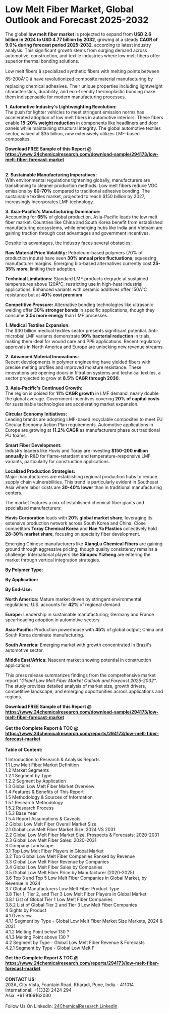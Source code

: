 <h1>Low Melt Fiber Market, Global Outlook and Forecast 2025-2032</h1><p>The global <strong>low melt fiber market</strong> is projected to expand from <strong>USD 2.6 billion in 2024 to USD 4.77 billion by 2032</strong>, growing at a steady <strong>CAGR of 9.0% during forecast period 2025-2032</strong>, according to latest industry analysis. This significant growth stems from surging demand across automotive, construction, and textile industries where low melt fibers offer superior thermal bonding solutions.</p><p>Low melt fibers â specialized synthetic fibers with melting points between 85-200Â°C â have revolutionized composite material manufacturing by replacing chemical adhesives. Their unique properties including lightweight characteristics, durability, and eco-friendly thermoplastic bonding make them indispensable for modern manufacturing processes.</p><p><strong>1. Automotive Industry's Lightweighting Revolution:</strong><br>
The push for lighter vehicles to meet stringent emission norms has accelerated adoption of low melt fibers in automotive interiors. These fibers enable <strong>15-20% weight reduction</strong> in components like headliners and door panels while maintaining structural integrity. The global automotive textiles sector, valued at $35 billion, now extensively utilizes LMF-based composites.</p><div><b>Download FREE Sample of this Report @ 
            <a href="https://www.24chemicalresearch.com/download-sample/294173/low-melt-fiber-forecast-market">
            https://www.24chemicalresearch.com/download-sample/294173/low-melt-fiber-forecast-market</a></b></div><br><p><strong>2. Sustainable Manufacturing Imperatives:</strong><br>
With environmental regulations tightening globally, manufacturers are transitioning to cleaner production methods. Low melt fibers reduce VOC emissions by <strong>60-70%</strong> compared to traditional adhesive bonding. The sustainable textiles market, projected to reach $150 billion by 2027, increasingly incorporates LMF technology.</p><p><strong>3. Asia-Pacific's Manufacturing Dominance:</strong><br>
Accounting for <strong>65%</strong> of global production, Asia-Pacific leads the low melt fiber market. Countries like China and South Korea benefit from established manufacturing ecosystems, while emerging hubs like India and Vietnam are gaining traction through cost advantages and government incentives.</p><p>Despite its advantages, the industry faces several obstacles:</p><p><strong>Raw Material Price Volatility:</strong> Petroleum-based polymers (70% of production inputs) have seen <strong>30% annual price fluctuations</strong>, squeezing manufacturer margins. Emerging bio-based alternatives currently cost <strong>25-35% more</strong>, limiting their adoption.</p><p><strong>Technical Limitations:</strong> Standard LMF products degrade at sustained temperatures above 120Â°C, restricting use in high-heat industrial applications. Enhanced variants with ceramic additives offer 150Â°C resistance but at <strong>40% cost premium</strong>.</p><p><strong>Competitive Pressure:</strong> Alternative bonding technologies like ultrasonic welding offer <strong>30% stronger bonds</strong> in specific applications, though they consume <strong>3.5x more energy</strong> than LMF processes.</p><p><strong>1. Medical Textiles Expansion:</strong><br>
The $30 billion medical textiles sector presents significant potential. Anti-microbial LMF variants demonstrate <strong>99% bacterial reduction</strong> in trials, making them ideal for wound care and PPE applications. Recent regulatory approvals in North America and Europe are unlocking new revenue streams.</p><p><strong>2. Advanced Material Innovations:</strong><br>
Recent developments in polymer engineering have yielded fibers with precise melting profiles and improved moisture resistance. These innovations are opening doors in filtration systems and technical textiles, a sector projected to grow at <strong>8.5% CAGR through 2030</strong>.</p><p><strong>3. Asia-Pacific's Continued Growth:</strong><br>
The region is poised for <strong>11% CAGR growth</strong> in LMF demand, nearly double the global average. Government incentives covering <strong>20% of capital costs</strong> for sustainable technologies are accelerating market expansion.</p><p><strong>Circular Economy Initiatives:</strong><br>
	Leading brands are adopting LMF-based recyclable composites to meet EU Circular Economy Action Plan requirements. Automotive applications in Europe are growing at <strong>11.2% CAGR</strong> as manufacturers phase out traditional PU foams.</p><p><strong>Smart Fiber Development:</strong><br>
	Industry leaders like Huvis and Toray are investing <strong>$150-200 million annually</strong> in R&amp;D for flame-retardant and temperature-responsive LMF variants, particularly for construction applications.</p><p><strong>Localized Production Strategies:</strong><br>
	Major manufacturers are establishing regional production hubs to reduce supply chain vulnerabilities. This trend is particularly evident in Southeast Asia where labor costs are <strong>30-40% lower</strong> than in traditional manufacturing centers.</p><p>The market features a mix of established chemical fiber giants and specialized manufacturers:</p><p><strong>Huvis Corporation</strong> leads with <strong>20% global market share</strong>, leveraging its extensive production network across South Korea and China. Close competitors <strong>Toray Chemical Korea</strong> and <strong>Nan Ya Plastics</strong> collectively hold <strong>28-30% market share</strong>, focusing on specialty fiber development.</p><p>Emerging Chinese manufacturers like <strong>XiangLu Chemical Fibers</strong> are gaining ground through aggressive pricing, though quality consistency remains a challenge. International players like <strong>Sinopec Yizheng</strong> are entering the market through vertical integration strategies.</p><p><strong>By Polymer Type:</strong></p><p><strong>By Application:</strong></p><p><strong>By End-Use:</strong></p><p><strong>North America:</strong> Mature market driven by stringent environmental regulations; U.S. accounts for <strong>42%</strong> of regional demand.</p><p><strong>Europe:</strong> Leadership in sustainable manufacturing; Germany and France spearheading adoption in automotive sectors.</p><p><strong>Asia-Pacific:</strong> Production powerhouse with <strong>45%</strong> of global output; China and South Korea dominate manufacturing.</p><p><strong>South America:</strong> Emerging market with growth concentrated in Brazil's automotive sector.</p><p><strong>Middle East/Africa:</strong> Nascent market showing potential in construction applications.</p><p>This press release summarizes findings from the comprehensive market report <em>"Global Low Melt Fiber Market Outlook and Forecast 2025-2032"</em>. The study provides detailed analysis of market size, growth drivers, competitive landscape, and emerging opportunities across applications and regions.</p><div><b>Download FREE Sample of this Report @ 
            <a href="https://www.24chemicalresearch.com/download-sample/294173/low-melt-fiber-forecast-market">
            https://www.24chemicalresearch.com/download-sample/294173/low-melt-fiber-forecast-market</a></b></div><br><div><b>Get the Complete Report & TOC @ 
            <a href="https://www.24chemicalresearch.com/reports/294173/low-melt-fiber-forecast-market">
            https://www.24chemicalresearch.com/reports/294173/low-melt-fiber-forecast-market</a></b></div><br>
            <b>Table of Content:</b><p>1 Introduction to Research & Analysis Reports<br />
 1.1 Low Melt Fiber Market Definition<br />
 1.2 Market Segments<br />
 1.2.1 Segment by Type<br />
 1.2.2 Segment by Application<br />
 1.3 Global Low Melt Fiber Market Overview<br />
 1.4 Features & Benefits of This Report<br />
 1.5 Methodology & Sources of Information<br />
 1.5.1 Research Methodology<br />
 1.5.2 Research Process<br />
 1.5.3 Base Year<br />
 1.5.4 Report Assumptions & Caveats<br />
2 Global Low Melt Fiber Overall Market Size<br />
 2.1 Global Low Melt Fiber Market Size: 2024 VS 2031<br />
 2.2 Global Low Melt Fiber Market Size, Prospects & Forecasts: 2020-2031<br />
 2.3 Global Low Melt Fiber Sales: 2020-2031<br />
3 Company Landscape<br />
 3.1 Top Low Melt Fiber Players in Global Market<br />
 3.2 Top Global Low Melt Fiber Companies Ranked by Revenue<br />
 3.3 Global Low Melt Fiber Revenue by Companies<br />
 3.4 Global Low Melt Fiber Sales by Companies<br />
 3.5 Global Low Melt Fiber Price by Manufacturer (2020-2025)<br />
 3.6 Top 3 and Top 5 Low Melt Fiber Companies in Global Market, by Revenue in 2024<br />
 3.7 Global Manufacturers Low Melt Fiber Product Type<br />
 3.8 Tier 1, Tier 2, and Tier 3 Low Melt Fiber Players in Global Market<br />
 3.8.1 List of Global Tier 1 Low Melt Fiber Companies<br />
 3.8.2 List of Global Tier 2 and Tier 3 Low Melt Fiber Companies<br />
4 Sights by Product<br />
 4.1 Overview<br />
 4.1.1 Segment by Type - Global Low Melt Fiber Market Size Markets, 2024 & 2031<br />
 4.1.2 Melting Point below 130 ?<br />
 4.1.3 Melting Point above 130 ?<br />
 4.2 Segment by Type - Global Low Melt Fiber Revenue & Forecasts<br />
 4.2.1 Segment by Type - Global Low Melt F</p><div><b>Get the Complete Report & TOC @ 
            <a href="https://www.24chemicalresearch.com/reports/294173/low-melt-fiber-forecast-market">
            https://www.24chemicalresearch.com/reports/294173/low-melt-fiber-forecast-market</a></b></div><br><b>CONTACT US:</b><br>
            203A, City Vista, Fountain Road, Kharadi, Pune, India - 411014<br>
            International: +1(332) 2424 294<br>
            Asia: +91 9169162030 <br><br>
            Follow Us On LinkedIn: <a href="https://www.linkedin.com/company/24chemicalresearch/">24ChemicalResearch LinkedIn</a>